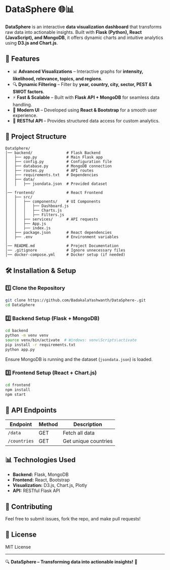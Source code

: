 # DataSphere 🌐📊

**DataSphere** is an interactive **data visualization dashboard** that transforms raw data into actionable insights. Built with **Flask (Python), React (JavaScript), and MongoDB**, it offers dynamic charts and intuitive analytics using **D3.js and Chart.js**.

## 🚀 Features
- 📊 **Advanced Visualizations** – Interactive graphs for **intensity, likelihood, relevance, topics, and regions**.
- 🔍 **Dynamic Filtering** – Filter by **year, country, city, sector, PEST & SWOT factors**.
- ⚡ **Fast & Scalable** – Built with **Flask API + MongoDB** for seamless data handling.
- 🎨 **Modern UI** – Developed using **React & Bootstrap** for a smooth user experience.
- 🔗 **RESTful API** – Provides structured data access for custom analytics.

## 📁 Project Structure
```
DataSphere/
│── backend/               # Flask Backend
│   ├── app.py             # Main Flask app
│   ├── config.py          # Configuration file
│   ├── database.py        # MongoDB connection
│   ├── routes.py          # API routes
│   ├── requirements.txt   # Dependencies
│   ├── data/
│   │   ├── jsondata.json  # Provided dataset
│
│── frontend/              # React Frontend
│   ├── src/
│   │   ├── components/    # UI Components
│   │   │   ├── Dashboard.js
│   │   │   ├── Charts.js
│   │   │   ├── Filters.js
│   │   ├── services/      # API requests
│   │   ├── App.js
│   │   ├── index.js
│   ├── package.json       # React dependencies
│   ├── .env               # Environment variables
│
│── README.md              # Project Documentation
│── .gitignore             # Ignore unnecessary files
│── docker-compose.yml     # Docker setup (if needed)
```

## 🛠️ Installation & Setup
### 1️⃣ Clone the Repository
```bash
git clone https://github.com/BadakalaYashwanth/DataSphere-.git
cd DataSphere
```

### 2️⃣ Backend Setup (Flask + MongoDB)
```bash
cd backend
python -m venv venv
source venv/bin/activate  # Windows: venv\Scripts\activate
pip install -r requirements.txt
python app.py
```
Ensure MongoDB is running and the dataset (`jsondata.json`) is loaded.

### 3️⃣ Frontend Setup (React + Chart.js)
```bash
cd frontend
npm install
npm start
```

## 🔗 API Endpoints
| Endpoint          | Method | Description |
|------------------|--------|-------------|
| `/data`         | GET    | Fetch all data |
| `/countries`    | GET    | Get unique countries |

## 📊 Technologies Used
- **Backend:** Flask, MongoDB
- **Frontend:** React, Bootstrap
- **Visualization:** D3.js, Chart.js, Plotly
- **API:** RESTful Flask API

## 📌 Contributing
Feel free to submit issues, fork the repo, and make pull requests!

## 📜 License
MIT License

---
🔍 **DataSphere – Transforming data into actionable insights!** 🚀
